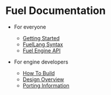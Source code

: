 Fuel Documentation
==================

* For everyone
    * [Getting Started](gettingstarted.md)
    * [FuelLang Syntax](syntax.md)
    * [Fuel Engine API](api.md)

* For engine developers
    * [How To Build](build.md)
    * [Design Overview](design.md)
    * [Porting Information](porting.md)

